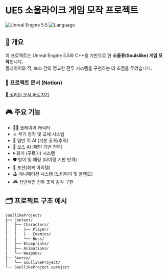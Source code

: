 # UE5 소울라이크 게임 모작 프로젝트

![Unreal Engine 5.5](https://img.shields.io/badge/Engine-Unreal%205.5-blue)
![Language](https://img.shields.io/badge/Language-C%2B%2B-blue)

## 🧠 개요

이 프로젝트는 Unreal Engine 5.5와 C++를 기반으로 한 **소울류(Soulslike) 게임 모작**입니다.  
플레이어와 적, 보스 간의 정교한 전투 시스템을 구현하는 데 초점을 두었습니다.

### 🔗 프로젝트 문서 (Notion)
[📘 정리된 문서 바로가기](https://www.notion.so/208f2a3a5fb580648632e2cf3efcadb8?v=208f2a3a5fb58155800f000c7e2b87b5&source=copy_link)

## 🎮 주요 기능

- 🧍‍♂️ 플레이어 캐릭터
- ⚔️ 무기 장착 및 교체 시스템
- 🧟 일반 적 AI (기본 공격/추적)
- 👹 보스 AI (패턴 기반 전투)
- 🌀 회피 (구르기) 시스템
- 🛡️ 방어 및 패링 (타이밍 기반 반격)
- 🍯 포션(회복 아이템)
- 🕹️ 애니메이션 시스템 (노티파이 및 블렌드)
- 🎮 전반적인 전투 조작 감각 구현

## 🗂️ 프로젝트 구조 예시

```bash
SoullikeProject/
├── Content/
│   ├── Characters/
│   │   ├── Player/
│   │   ├── Enemies/
│   │   └── Boss/
│   ├── Blueprints/
│   ├── Animations/
│   └── Weapons/
├── Source/
│   └── SoullikeProject/
└── SoullikeProject.uproject
